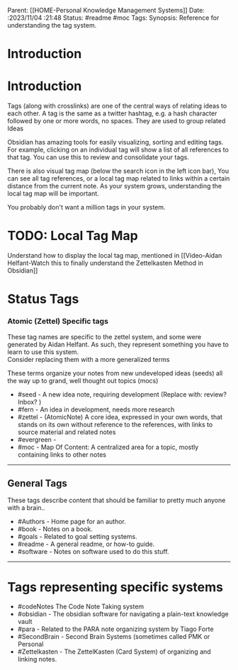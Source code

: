 Parent: [[HOME-Personal Knowledge Management Systems]]
Date: :2023/11/04 :21:48
Status: #readme #moc
Tags: 
Synopsis:  Reference for understanding the  tag system.

# Introduction

# Introduction
Tags (along with crosslinks) are one of the central ways of relating ideas to each other. 
A tag is the same as a twitter hashtag, e.g. a hash character followed by one or more words, no spaces.   They are used to group related Ideas

Obsidian has amazing tools for easily visualizing, sorting and editing tags.
For example, clicking on an individual tag will show a list of all references to that tag. 
You can use this to review and consolidate your tags.  

There is also visual tag map (below the search icon in the left icon bar), You can see all tag references, or  a local tag map related to links within a certain distance from the current note.    As your system grows, understanding the local tag map will be important. 

You probably don't want a million tags in your system.

# TODO: Local Tag Map
Understand how to display the local tag map, mentioned in [[Video-Aidan Helfant-Watch this to finally understand the Zettelkasten Method in Obsidian]]


# Status Tags

### Atomic (Zettel) Specific tags 
These tag names are specific to the zettel system, and some were generated by Aidan Helfant.  As such, they represent something you have to learn to use this system.   
Consider replacing them with a more generalized terms 

These terms organize your notes from new undeveloped ideas (seeds) all the way up to grand, well thought out topics (mocs)

* #seed - A new idea note, requiring development (Replace with:  review? Inbox? )
* #fern - An idea in development, needs more research
*  #zettel - (AtomicNote) A core idea, expressed in your own words, that stands on its own without reference to the references, with links to source material and related notes 
* #evergreen -
*  #moc  - Map Of Content:  A centralized area for a topic, mostly containing links to other notes 

---
## General Tags 
These tags describe content that should be familiar to pretty much anyone with a brain..

* #Authors - Home page for an author.
* #book - Notes on a book.
* #goals  - Related to goal setting systems.
*  #readme -  A general readme, or how-to guide.
*  #software - Notes on software used to do this stuff.

---
# Tags representing specific systems

* #codeNotes  The Code Note Taking system
* #obsidian - The obsidian software for navigating a plain-text knowledge vault
* #para - Related to the PARA note organizing system by Tiago Forte
* #SecondBrain -  Second Brain Systems (sometimes called PMK or Personal 
*  #Zettelkasten - The ZettelKasten (Card System) of organizing and linking notes.

 
